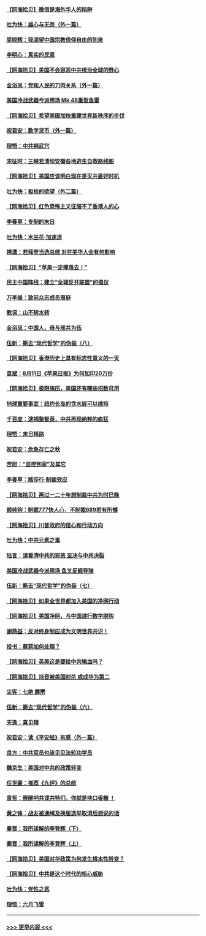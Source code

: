 #### [【网海拾贝】微信是海外华人的陷阱](../pages/nsc993/n12338868.md?t=08181651) 
#### [吐为快：雄心与无奈（外一篇）](../pages/nsc993/n12338132.md?t=08181651) 
#### [梁晓辉：我渴望中国宗教信仰自由的到来](../pages/nsc993/n12336657.md?t=08181651) 
#### [李明心：真实的民意](../pages/nsc993/n12336089.md?t=08181651) 
#### [【网海拾贝】美国不会容忍中共统治全球的野心](../pages/nsc993/n12336063.md?t=08181651) 
#### [金浴凤：党和人民的刀肉关系（外一篇）](../pages/nsc993/n12335834.md?t=08181651) 
#### [美国冷战武器今派用场 Mk 48重型鱼雷](../pages/nsc993/n12335354.md?t=08181651) 
#### [【网海拾贝】希望美国加快重建世界新秩序的步伐](../pages/nsc993/n12334224.md?t=08181651) 
#### [祝君安：数字货币（外一篇）](../pages/nsc993/n12334186.md?t=08181651) 
#### [理悟：中共祸武穴](../pages/nsc993/n12333962.md?t=08181651) 
#### [宋征时：三峡若溃坝安徽各地逃生自救路线图](../pages/nsc993/n12332450.md?t=08181651) 
#### [【网海拾贝】美国应该明白现在是灭共最好时机](../pages/nsc993/n12332313.md?t=08181651) 
#### [吐为快：极权的欲望（外二篇）](../pages/nsc993/n12332089.md?t=08181651) 
#### [【网海拾贝】红色恐怖主义征服不了香港人的心](../pages/nsc993/n12329296.md?t=08181651) 
#### [李春草：专制的末日](../pages/nsc993/n12329079.md?t=08181651) 
#### [吐为快：木兰花‧加速道](../pages/nsc993/n12327366.md?t=08181651) 
#### [拂潇：若拜登当选总统 对在美华人会有何影响](../pages/nsc993/n12295996.md?t=08181651) 
#### [【网海拾贝】“苹果一定撑落去！”](../pages/nsc993/n12326784.md?t=08181651) 
#### [民主中国阵线：建立“全球反共联盟”的倡议](../pages/nsc993/n12324177.md?t=08181651) 
#### [万李缘：致前众志成员周庭](../pages/nsc993/n12324635.md?t=08181651) 
#### [歌词：山不转水转](../pages/nsc993/n12324599.md?t=08181651) 
#### [金浴凤：中国人，毋与邪共为伍](../pages/nsc993/n12324257.md?t=08181651) 
#### [伍新：撕去“现代哲学”的伪装（八）](../pages/nsc993/n12324188.md?t=08181651) 
#### [【网海拾贝】香港历史上具有标志性意义的一天](../pages/nsc993/n12324021.md?t=08181651) 
#### [袁斌：8月11日《苹果日报》为何加印20万份](../pages/nsc993/n12323955.md?t=08181651) 
#### [【网海拾贝】极限施压，美国还有哪些招数可用](../pages/nsc993/n12322512.md?t=08181651) 
#### [地球重要事宜：纽约长岛的含水层可以维持](../pages/nsc993/n12321844.md?t=08181651) 
#### [千百度：逮捕黎智英，中共再现纳粹的疯狂](../pages/nsc993/n12321777.md?t=08181651) 
#### [理悟：末日择路](../pages/nsc993/n12320812.md?t=08181651) 
#### [祝君安：危急存亡之秋](../pages/nsc993/n12320795.md?t=08181651) 
#### [苦胆：“监控到家”及其它](../pages/nsc993/n12320751.md?t=08181651) 
#### [李春草：踏莎行·制裁效应](../pages/nsc993/n12318290.md?t=08181651) 
#### [【网海拾贝】再过一二十年想制裁中共为时已晚](../pages/nsc993/n12318195.md?t=08181651) 
#### [颜纯钩：制裁777快人心，不制裁689若有所憾](../pages/nsc993/n12316912.md?t=08181651) 
#### [【网海拾贝】川普政府的信心和行动方向](../pages/nsc993/n12316673.md?t=08181651) 
#### [吐为快：中共元素之毒](../pages/nsc993/n12316547.md?t=08181651) 
#### [陆言：请看清中共的邪恶 坚决与中共决裂](../pages/nsc993/n12315784.md?t=08181651) 
#### [美国冷战武器今派用场 鱼叉反舰导弹](../pages/nsc993/n12316258.md?t=08181651) 
#### [伍新：撕去“现代哲学”的伪装（七）](../pages/nsc993/n12315846.md?t=08181651) 
#### [【网海拾贝】如果全世界都加入美国的净网行动](../pages/nsc993/n12315588.md?t=08181651) 
#### [【网海拾贝】美国净网，与中国进行数字脱钩](../pages/nsc993/n12312813.md?t=08181651) 
#### [谢燕益：反对终身制应成为文明世界共识！](../pages/nsc993/n12310465.md?t=08181651) 
#### [投书：蔡莉如何处理？](../pages/nsc993/n12310224.md?t=08181651) 
#### [【网海拾贝】英美这是要给中共输血吗？](../pages/nsc993/n12307646.md?t=08181651) 
#### [【网海拾贝】抖音被美国封杀 或成华为第二](../pages/nsc993/n12305277.md?t=08181651) 
#### [尘客：七绝 霹雳](../pages/nsc993/n12304053.md?t=08181651) 
#### [伍新：撕去“现代哲学”的伪装（六）](../pages/nsc993/n12303243.md?t=08181651) 
#### [天逸：喜见晴](../pages/nsc993/n12303226.md?t=08181651) 
#### [祝君安：读《平安经》有感（外一篇）](../pages/nsc993/n12303170.md?t=08181651) 
#### [良方：中共官员也该见见法轮功学员](../pages/nsc993/n12302985.md?t=08181651) 
#### [魏京生：美国对中共的政策转变](../pages/nsc993/n12302929.md?t=08181651) 
#### [任世豪：推荐《九评》的总统](../pages/nsc993/n12302838.md?t=08181651) 
#### [袁哲：醒醒吧共谍共特们，你就是块口香糖 ！](../pages/nsc993/n12302678.md?t=08181651) 
#### [黄之锋：战友被通缉及换届选举取消后想说的话](../pages/nsc993/n12302681.md?t=08181651) 
#### [秦晋：我所读解的李登辉（下）](../pages/nsc993/n12302171.md?t=08181651) 
#### [秦晋：我所读解的李登辉（上）](../pages/nsc993/n12301979.md?t=08181651) 
#### [【网海拾贝】美国对华政策为何发生根本性转变？](../pages/nsc993/n12302091.md?t=08181651) 
#### [【网海拾贝】中共是这个时代的核心威胁](../pages/nsc993/n12300541.md?t=08181651) 
#### [吐为快：党性之恶](../pages/nsc993/n12300263.md?t=08181651) 
#### [理悟：六月飞雪](../pages/nsc993/n12300243.md?t=08181651) 

----
#### [ >>> 更早内容 <<< ](../indexes/nsc993-earlier.md)
